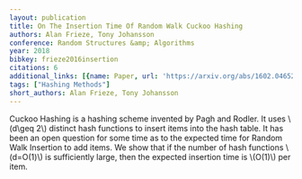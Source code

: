 ```yaml
---
layout: publication
title: On The Insertion Time Of Random Walk Cuckoo Hashing
authors: Alan Frieze, Tony Johansson
conference: Random Structures &amp; Algorithms
year: 2018
bibkey: frieze2016insertion
citations: 6
additional_links: [{name: Paper, url: 'https://arxiv.org/abs/1602.04652'}]
tags: ["Hashing Methods"]
short_authors: Alan Frieze, Tony Johansson
---
```

Cuckoo Hashing is a hashing scheme invented by Pagh and Rodler. It uses
\\(d\geq 2\\) distinct hash functions to insert items into the hash table. It has
been an open question for some time as to the expected time for Random Walk
Insertion to add items. We show that if the number of hash functions \\(d=O(1)\\)
is sufficiently large, then the expected insertion time is \\(O(1)\\) per item.